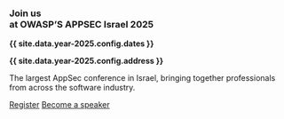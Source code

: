 <div class="join-us">
<div class="join-us__left-col" markdown="1">

### Join us<br>at OWASP’S APPSEC Israel 2025

</div>
<div class="join-us__right-col" markdown="1">

**{{ site.data.year-2025.config.dates }}**

**{{ site.data.year-2025.config.address }}**

The largest AppSec conference in Israel, bringing together professionals from across the software industry.

<div class="join-us__buttons">
    <a href="#" class="button button_type_main">Register</a>
    <a href="#" class="button button_type_inverse">Become a speaker</a>
</div>

</div>
</div>